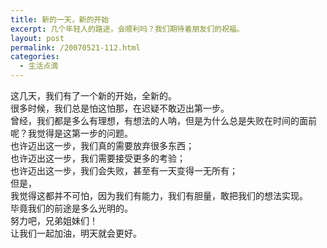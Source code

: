 ```yaml
---
title: 新的一天，新的开始
excerpt: 几个年轻人的路途，会顺利吗？我们期待着朋友们的祝福。
layout: post
permalink: /20070521-112.html
categories:
  - 生活点滴
---
```

这几天，我们有了一个新的开始，全新的。  
很多时候，我们总是怕这怕那，在迟疑不敢迈出第一步。  
曾经，我们都是多么有理想，有想法的人呐，但是为什么总是失败在时间的面前呢？我觉得是这第一步的问题。  
也许迈出这一步，我们真的需要放弃很多东西；  
也许迈出这一步，我们需要接受更多的考验；  
也许迈出这一步，我们会失败，甚至有一天变得一无所有；  
但是，  
我觉得这都并不可怕，因为我们有能力，我们有胆量，敢把我们的想法实现。  
毕竟我们的前途是多么光明的。  
努力吧，兄弟姐妹们！  
让我们一起加油，明天就会更好。